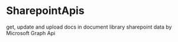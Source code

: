 # SharepointApis
get, update and upload docs in document library sharepoint data by Microsoft Graph Api
